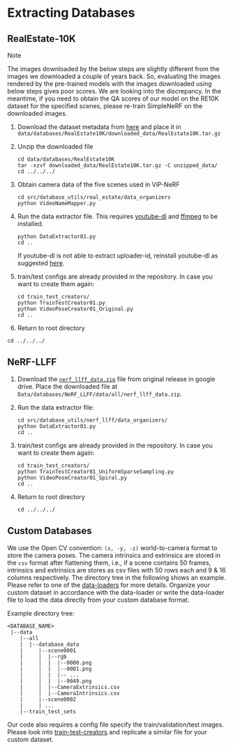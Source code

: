 # Extracting Databases

## RealEstate-10K

> [!NOTE]
> The images downloaded by the below steps are slightly different from the images we downloaded a couple of years back. So, evaluating the images rendered by the pre-trained models with the images downloaded using below steps gives poor scores. We are looking into the discrepancy. In the meantime, if you need to obtain the QA scores of our model on the RE10K dataset for the specified scenes, please re-train SimpleNeRF on the downloaded images.

1. Download the dataset metadata from [here](https://google.github.io/realestate10k/download.html) and place it in `data/databases/RealEstate10K/downloaded_data/RealEstate10K.tar.gz`

2. Unzip the downloaded file
   ```shell
   cd data/databases/RealEstate10K
   tar -xzvf downloaded_data/RealEstate10K.tar.gz -C unzipped_data/
   cd ../../../
   ```

3. Obtain camera data of the five scenes used in ViP-NeRF
   ```shell
   cd src/database_utils/real_estate/data_organizers
   python VideoNameMapper.py
   ```

4. Run the data extractor file. This requires [youtube-dl](https://github.com/ytdl-org/youtube-dl) and [ffmpeg](https://ffmpeg.org/download.html) to be installed.
   ```shell
   python DataExtractor01.py
   cd ..
   ```
   If youtube-dl is not able to extract uploader-id, reinstall youtube-dl as suggested [here](https://stackoverflow.com/a/76409717/3337089).

5. train/test configs are already provided in the repository. In case you want to create them again:
   ```shell
   cd train_test_creators/
   python TrainTestCreator01.py
   python VideoPoseCreator01_Original.py
   cd ..
   ```

6. Return to root directory
```shell
cd ../../../
```

## NeRF-LLFF
1. Download the [`nerf_llff_data.zip`](https://drive.google.com/file/d/16VnMcF1KJYxN9QId6TClMsZRahHNMW5g/view?usp=share_link) file from original release in google drive. Place the downloaded file at `Data/databases/NeRF_LLFF/data/all/nerf_llff_data.zip`.

2. Run the data extractor file:
   ```shell
   cd src/database_utils/nerf_llff/data_organizers/
   python DataExtractor01.py
   cd ..
   ```

3. train/test configs are already provided in the repository. In case you want to create them again: 
   ```shell
   cd train_test_creators/
   python TrainTestCreator01_UniformSparseSampling.py
   python VideoPoseCreator01_Spiral.py
   cd ..
   ```

4. Return to root directory
   ```shell
   cd ../../../
   ```

## Custom Databases
We use the Open CV convention: `(x, -y, -z)` world-to-camera format to store the camera poses. 
The camera intrinsics and extrinsics are stored in the `csv` format after flattening them, i.e., if a scene contains 50 frames, intrinsics and extrinsics are stores as csv files with 50 rows each and 9 & 16 columns respectively.
The directory tree in the following shows an example.
Please refer to one of the [data-loaders](../data_loaders/RealEstateDataLoader01.py) for more details. 
Organize your custom dataset in accordance with the data-loader or write the data-loader file to load the data directly from your custom database format.

Example directory tree:
```shell
<DATABASE_NAME>
 |--data
    |--all
    |  |--database_data
    |     |--scene0001
    |     |  |--rgb
    |     |  |  |--0000.png
    |     |  |  |--0001.png
    |     |  |  |-- ...
    |     |  |  |--0049.png
    |     |  |--CameraExtrinsics.csv
    |     |  |--CameraIntrinsics.csv
    |     |--scene0002
    |     | ...
    |--train_test_sets
```

Our code also requires a config file specify the train/validation/test images. Please look into [train-test-creators](real_estate/train_test_creators/TrainTestCreator01.py) and replicate a similar file for your custom dataset.
